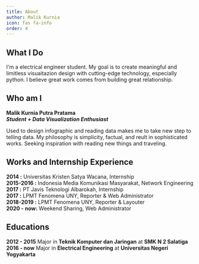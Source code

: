 ```yaml
---
title: About
author: Malik Kurnia
icon: fas fa-info
order: 4
---
```


## What I Do
I'm a electrical engineer student. My goal is to create meaningful and limitless visuaitazion design with cutting-edge technology, especially python. I believe great work comes from building great relationship.

## Who am I
<b>Malik Kurnia Putra Pratama</b><br>
<b><i>Student + Data Visualization Enthusiast</i></b>

Used to design infographic and reading data makes me to take new step to telling data. My philosophy is simplicity, factual, and reult in sophisticated works. Seeking inspiration with reading new things and traveling.

## Works and Internship Experience
<b>2014 :</b>
Universitas Kristen Satya Wacana, Internship
<br>
<b>2015-2016 :</b>
Indonesia Media Komunikasi Masyarakat, Network Engineering
<br>
<b>2017 :</b>
PT Javis Teknologi Albarokah, Internship
<br>
<b>2017 :</b>
LPMT Fenomena UNY, Reporter & Web Administrator 
<br>
<b>2018-2019 :</b>
LPMT Fenomena UNY, Reporter & Layouter
<br>
<b>2020 - now:</b>
Weekend Sharing, Web Administrator 

## Educations
<b>2012 - 2015</b> Major in <b>Teknik Komputer dan Jaringan</b> at <b>SMK N 2 Salatiga</b>
<b>2016 - now</b> Major in <b>Electrical Engineering</b> at <b>Universitas Negeri Yogyakarta</b>
